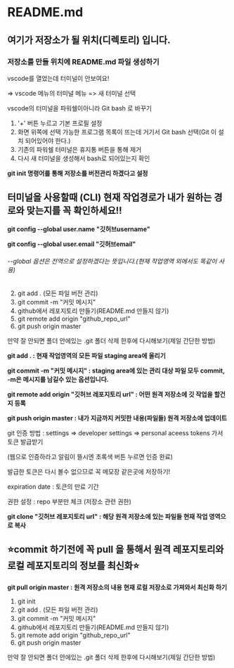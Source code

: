 # README.md

## 여기가 저장소가 될 위치(디렉토리) 입니다.

### 저장소를 만들 위치에 README.md 파일 생성하기

vscode를 열었는데 터미널이 안보여요!

=> vscode 메뉴의 터미널 메뉴 => 새 터미널 선택

vscode의 터미널을 파워쉘이아니라 Git bash 로 바꾸기

1. '+' 버튼 누르고 기본 프로필 설정
2. 화면 위쪽에 선택 가능한 프로그램 목록이 뜨는데 거기서 Git bash 선택(Git 이 설치 되어있어야 한다.)
3. 기존의 파워쉘 터미널은 휴지통 버튼을 통해 제거
4. 다시 새 터미널을 생성해서 bash로 되어있는지 확인



__git init 명령어를 통해 저장소를 버전관리 하겠다고 설정__

## 터미널을 사용할때 (CLI) 현재 작업경로가 내가 원하는 경로와 맞는지를 꼭 확인하세요!!

__git config --global user.name "깃허브username"__

__git config --global user.email "깃허브email"__

###### --global 옵션은 전역으로 설정하겠다는 뜻입니다.(현재 작업영역 외에서도 똑같이 사용)

2. git add . (모든 파일 버전 관리)
3. git commit -m "커밋 메시지"
4. github에서 레포지토리 만들기(README.md 만들지 않기)
5. git remote add origin "github_repo_url"
6. git push origin master

만약 잘 안되면 폴더 안에있는 .git 폴더 삭제 한후에 다시해보기(제일 간단한 방법)

__git add . : 현재 작업영역의 모든 파일 staging area에 올리기__

__git commit -m "커밋 메시지" : staging area에 있는 관리 대상 파일 모두 commit, -m은 메시지를 남길수 있는 옵션입니다.__

__git remote add origin "깃허브 레포지토리 url" : 어떤 원격 저장소에 깃 작업을 할건지 등록__

__git push origin master : 내가 지금까지 커밋한 내용(파일들) 원격 저장소에 업데이트__

git 인증 방법 : settings => developer settings => personal aceess tokens 가서 토큰 발급받기

(웹으로 인증하라고 알림이 뜰시엔 초록색 버튼 누르면 인증 완료)

발급한 토큰은 다시 볼수 없으므로 꼭 메모장 같은곳에 저장하기!

expiration date : 토큰의 만료 기간

권한 설정 : repo 부분만 체크 (저장소 관련 권한)

__git clone "깃허브 레포지토리 url" : 해당 원격 저장소에 있는 파일들 현재 작업 영역으로 복사__

## ⭐commit 하기전에 꼭 pull 을 통해서 원격 레포지토리와 로컬 레포지토리의 정보를 최신화⭐

__git pull origin master : 원격 저장소의 내용 현재 로컬 저장소로 가져와서 최신화 하기__

1. git init
2. git add . (모든 파일 버전 관리)
3. git commit -m "커밋 메시지"
4. github에서 레포지토리 만들기(README.md 만들지 않기)
5. git remote add origin "github_repo_url"
6. git push origin master

만약 잘 안되면 폴더 안에있는 .git 폴더 삭제 한후에 다시해보기(제일 간단한 방법)